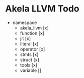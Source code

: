 # Akela LLVM Todo
* namespace
  * akela_llvm [x]
  * function [x]
  * jit [x]
  * literal [x]
  * operator [x]
  * stmts [x]
  * struct [x]
  * tools [x]
  * variable []